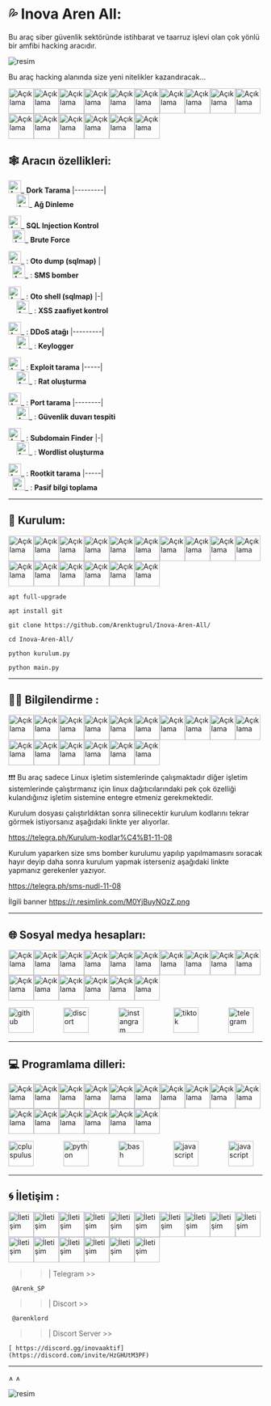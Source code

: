 
# 💦 Inova Aren All:
Bu araç siber güvenlik sektöründe istihbarat ve taarruz işlevi olan çok yönlü bir amfibi hacking aracıdır.


![resim](https://i.resim.tc/nMoe.png)

Bu araç hacking alanında size yeni nitelikler kazandıracak...

<img src='https://cdn-icons-gif.flaticon.com/6172/6172532.gif' alt='Açıklama' height='50'><img src='https://cdn-icons-gif.flaticon.com/6172/6172532.gif' alt='Açıklama' height='50'><img src='https://cdn-icons-gif.flaticon.com/6172/6172532.gif' alt='Açıklama' height='50'><img src='https://cdn-icons-gif.flaticon.com/6172/6172532.gif' alt='Açıklama' height='50'><img src='https://cdn-icons-gif.flaticon.com/6172/6172532.gif' alt='Açıklama' height='50'><img src='https://cdn-icons-gif.flaticon.com/6172/6172532.gif' alt='Açıklama' height='50'><img src='https://cdn-icons-gif.flaticon.com/6172/6172532.gif' alt='Açıklama' height='50'><img src='https://cdn-icons-gif.flaticon.com/6172/6172532.gif' alt='Açıklama' height='50'><img src='https://cdn-icons-gif.flaticon.com/6172/6172532.gif' alt='Açıklama' height='50'><img src='https://cdn-icons-gif.flaticon.com/6172/6172532.gif' alt='Açıklama' height='50'><img src='https://cdn-icons-gif.flaticon.com/6172/6172532.gif' alt='Açıklama' height='50'><img src='https://cdn-icons-gif.flaticon.com/6172/6172532.gif' alt='Açıklama' height='50'><img src='https://cdn-icons-gif.flaticon.com/6172/6172532.gif' alt='Açıklama' height='50'><img src='https://cdn-icons-gif.flaticon.com/6172/6172532.gif' alt='Açıklama' height='50'><img src='https://cdn-icons-gif.flaticon.com/6172/6172532.gif' alt='Açıklama' height='50'><img src='https://cdn-icons-gif.flaticon.com/6172/6172532.gif' alt='Açıklama' height='50'>



## 🕸️ Aracın özellikleri:


<img src='https://emoji.discadia.com/emojis/e068c349-96c2-4688-8d4b-69d08adfb375.gif' alt='Açıklama' height='25'>_ **Dork Tarama** |---------|
&nbsp; &nbsp; &nbsp; &nbsp; &nbsp; &nbsp; &nbsp; &nbsp; &nbsp; &nbsp; &nbsp; &nbsp; &nbsp; &nbsp; &nbsp; &nbsp; &nbsp; &nbsp; &nbsp; &nbsp; &nbsp; &nbsp; &nbsp; &nbsp; &nbsp; &nbsp; &nbsp; &nbsp; &nbsp; &nbsp; &nbsp; &nbsp; &nbsp; &nbsp;&nbsp; &nbsp; &nbsp; &nbsp; &nbsp; &nbsp; &nbsp; <img src='https://emoji.discadia.com/emojis/e068c349-96c2-4688-8d4b-69d08adfb375.gif' alt='Açıklama' height='25'>_ **Ağ Dinleme**

<img src='https://emoji.discadia.com/emojis/e068c349-96c2-4688-8d4b-69d08adfb375.gif' alt='Açıklama' height='25'>_ **SQL Injection Kontrol**
&nbsp;&nbsp; &nbsp; &nbsp; &nbsp; &nbsp; &nbsp; &nbsp; &nbsp; &nbsp; &nbsp; &nbsp; &nbsp; &nbsp;&nbsp; &nbsp; &nbsp; &nbsp; &nbsp; &nbsp; &nbsp; &nbsp; &nbsp; &nbsp; &nbsp; &nbsp; &nbsp; &nbsp; &nbsp; &nbsp; &nbsp; &nbsp; &nbsp; &nbsp; &nbsp; &nbsp;&nbsp; &nbsp; &nbsp; &nbsp; &nbsp; &nbsp; &nbsp; <img src='https://emoji.discadia.com/emojis/e068c349-96c2-4688-8d4b-69d08adfb375.gif' alt='Açıklama' height='25'>_ **Brute Force**

 
 <img src='https://emoji.discadia.com/emojis/e068c349-96c2-4688-8d4b-69d08adfb375.gif' alt='Açıklama' height='25'>_ : **Oto dump (sqlmap)** | &nbsp;&nbsp; &nbsp; &nbsp; &nbsp; &nbsp; &nbsp; &nbsp; &nbsp; &nbsp; &nbsp; &nbsp; &nbsp;&nbsp; &nbsp; &nbsp; &nbsp; &nbsp; &nbsp; &nbsp; &nbsp; &nbsp; &nbsp; &nbsp; &nbsp; &nbsp; &nbsp; &nbsp; &nbsp; &nbsp; &nbsp; &nbsp; &nbsp; &nbsp; &nbsp; &nbsp;&nbsp; &nbsp; &nbsp; &nbsp; &nbsp; &nbsp; &nbsp;  <img src='https://emoji.discadia.com/emojis/e068c349-96c2-4688-8d4b-69d08adfb375.gif' alt='Açıklama' height='25'>_ :  **SMS bomber**
 
 <img src='https://emoji.discadia.com/emojis/e068c349-96c2-4688-8d4b-69d08adfb375.gif' alt='Açıklama' height='25'>_ :  **Oto shell (sqlmap)** |-| &nbsp;&nbsp; &nbsp; &nbsp; &nbsp; &nbsp; &nbsp; &nbsp; &nbsp; &nbsp; &nbsp; &nbsp; &nbsp;&nbsp; &nbsp; &nbsp; &nbsp; &nbsp; &nbsp; &nbsp; &nbsp; &nbsp; &nbsp; &nbsp; &nbsp; &nbsp; &nbsp; &nbsp; &nbsp; &nbsp; &nbsp; &nbsp; &nbsp; &nbsp; &nbsp; &nbsp;&nbsp; &nbsp; &nbsp; &nbsp; &nbsp; &nbsp; &nbsp;  <img src='https://emoji.discadia.com/emojis/e068c349-96c2-4688-8d4b-69d08adfb375.gif' alt='Açıklama' height='25'>_ :  **XSS zaafiyet kontrol**
  
 <img src='https://emoji.discadia.com/emojis/e068c349-96c2-4688-8d4b-69d08adfb375.gif' alt='Açıklama' height='25'>_ :  **DDoS atağı** |---------| &nbsp;&nbsp;&nbsp; &nbsp; &nbsp; &nbsp; &nbsp; &nbsp; &nbsp; &nbsp; &nbsp; &nbsp; &nbsp;&nbsp; &nbsp; &nbsp; &nbsp; &nbsp; &nbsp; &nbsp; &nbsp; &nbsp; &nbsp; &nbsp; &nbsp; &nbsp; &nbsp; &nbsp; &nbsp; &nbsp; &nbsp; &nbsp; &nbsp; &nbsp; &nbsp; &nbsp;&nbsp; &nbsp; &nbsp; &nbsp; &nbsp; &nbsp; &nbsp;  <img src='https://emoji.discadia.com/emojis/e068c349-96c2-4688-8d4b-69d08adfb375.gif' alt='Açıklama' height='25'>_ :  **Keylogger**
  
 <img src='https://emoji.discadia.com/emojis/e068c349-96c2-4688-8d4b-69d08adfb375.gif' alt='Açıklama' height='25'>_ :  **Exploit tarama** |-----| &nbsp; &nbsp; &nbsp; &nbsp; &nbsp; &nbsp; &nbsp; &nbsp; &nbsp; &nbsp; &nbsp; &nbsp; &nbsp;&nbsp; &nbsp; &nbsp; &nbsp; &nbsp; &nbsp; &nbsp; &nbsp; &nbsp; &nbsp; &nbsp; &nbsp; &nbsp; &nbsp; &nbsp; &nbsp; &nbsp; &nbsp;&nbsp; &nbsp; &nbsp; &nbsp; &nbsp;&nbsp; &nbsp; &nbsp; &nbsp; &nbsp; &nbsp; &nbsp;  <img src='https://emoji.discadia.com/emojis/e068c349-96c2-4688-8d4b-69d08adfb375.gif' alt='Açıklama' height='25'>_ :  **Rat oluşturma**
  
 <img src='https://emoji.discadia.com/emojis/e068c349-96c2-4688-8d4b-69d08adfb375.gif' alt='Açıklama' height='25'>_ :  **Port tarama** |--------| &nbsp; &nbsp; &nbsp; &nbsp; &nbsp; &nbsp; &nbsp; &nbsp; &nbsp; &nbsp; &nbsp; &nbsp; &nbsp;&nbsp; &nbsp; &nbsp; &nbsp; &nbsp; &nbsp; &nbsp; &nbsp; &nbsp; &nbsp; &nbsp; &nbsp; &nbsp; &nbsp; &nbsp; &nbsp; &nbsp; &nbsp;&nbsp; &nbsp; &nbsp; &nbsp; &nbsp;&nbsp; &nbsp; &nbsp; &nbsp; &nbsp; &nbsp; &nbsp;  <img src='https://emoji.discadia.com/emojis/e068c349-96c2-4688-8d4b-69d08adfb375.gif' alt='Açıklama' height='25'>_ :  **Güvenlik duvarı tespiti**
  
 <img src='https://emoji.discadia.com/emojis/e068c349-96c2-4688-8d4b-69d08adfb375.gif' alt='Açıklama' height='25'>_ :  **Subdomain Finder** |-| &nbsp; &nbsp;&nbsp; &nbsp; &nbsp; &nbsp; &nbsp; &nbsp; &nbsp; &nbsp; &nbsp; &nbsp; &nbsp;&nbsp; &nbsp; &nbsp; &nbsp; &nbsp; &nbsp; &nbsp; &nbsp; &nbsp; &nbsp; &nbsp; &nbsp; &nbsp; &nbsp; &nbsp; &nbsp; &nbsp; &nbsp; &nbsp; &nbsp; &nbsp; &nbsp; &nbsp;&nbsp; &nbsp; &nbsp; &nbsp; &nbsp; &nbsp; &nbsp;  <img src='https://emoji.discadia.com/emojis/e068c349-96c2-4688-8d4b-69d08adfb375.gif' alt='Açıklama' height='25'>_ : **Wordlist oluşturma**
   
 <img src='https://emoji.discadia.com/emojis/e068c349-96c2-4688-8d4b-69d08adfb375.gif' alt='Açıklama' height='25'>_ :  **Rootkit tarama** |-----| &nbsp; &nbsp;&nbsp; &nbsp; &nbsp; &nbsp; &nbsp; &nbsp; &nbsp; &nbsp; &nbsp; &nbsp; &nbsp;&nbsp; &nbsp; &nbsp; &nbsp; &nbsp; &nbsp; &nbsp; &nbsp; &nbsp; &nbsp; &nbsp; &nbsp;&nbsp; &nbsp; &nbsp; &nbsp; &nbsp; &nbsp; &nbsp; &nbsp; &nbsp; &nbsp; &nbsp;&nbsp; &nbsp; &nbsp; &nbsp; &nbsp; &nbsp; &nbsp;  <img src='https://emoji.discadia.com/emojis/e068c349-96c2-4688-8d4b-69d08adfb375.gif' alt='Açıklama' height='25'>_ :  **Pasif bilgi toplama** 




---

## 🔩 Kurulum: 
<img src='https://cdn-icons-gif.flaticon.com/8121/8121259.gif' alt='Açıklama' height='50'><img src='https://cdn-icons-gif.flaticon.com/8121/8121259.gif' alt='Açıklama' height='50'><img src='https://cdn-icons-gif.flaticon.com/8121/8121259.gif' alt='Açıklama' height='50'><img src='https://cdn-icons-gif.flaticon.com/8121/8121259.gif' alt='Açıklama' height='50'><img src='https://cdn-icons-gif.flaticon.com/8121/8121259.gif' alt='Açıklama' height='50'><img src='https://cdn-icons-gif.flaticon.com/8121/8121259.gif' alt='Açıklama' height='50'><img src='https://cdn-icons-gif.flaticon.com/8121/8121259.gif' alt='Açıklama' height='50'><img src='https://cdn-icons-gif.flaticon.com/8121/8121259.gif' alt='Açıklama' height='50'><img src='https://cdn-icons-gif.flaticon.com/8121/8121259.gif' alt='Açıklama' height='50'><img src='https://cdn-icons-gif.flaticon.com/8121/8121259.gif' alt='Açıklama' height='50'><img src='https://cdn-icons-gif.flaticon.com/8121/8121259.gif' alt='Açıklama' height='50'><img src='https://cdn-icons-gif.flaticon.com/8121/8121259.gif' alt='Açıklama' height='50'><img src='https://cdn-icons-gif.flaticon.com/8121/8121259.gif' alt='Açıklama' height='50'><img src='https://cdn-icons-gif.flaticon.com/8121/8121259.gif' alt='Açıklama' height='50'><img src='https://cdn-icons-gif.flaticon.com/8121/8121259.gif' alt='Açıklama' height='50'><img src='https://cdn-icons-gif.flaticon.com/8121/8121259.gif' alt='Açıklama' height='50'>

```
apt full-upgrade
```
```
apt install git
```
```
git clone https://github.com/Arenktugrul/Inova-Aren-All/
```

``` 
cd Inova-Aren-All/
```
```
python kurulum.py
```
```
python main.py
```


----------------------------------------------------------------------------------------
## 👨‍💻 Bilgilendirme :
<img src='https://cdn-icons-gif.flaticon.com/8112/8112604.gif' alt='Açıklama' height='50'><img src='https://cdn-icons-gif.flaticon.com/8112/8112604.gif' alt='Açıklama' height='50'><img src='https://cdn-icons-gif.flaticon.com/8112/8112604.gif' alt='Açıklama' height='50'><img src='https://cdn-icons-gif.flaticon.com/8112/8112604.gif' alt='Açıklama' height='50'><img src='https://cdn-icons-gif.flaticon.com/8112/8112604.gif' alt='Açıklama' height='50'><img src='https://cdn-icons-gif.flaticon.com/8112/8112604.gif' alt='Açıklama' height='50'><img src='https://cdn-icons-gif.flaticon.com/8112/8112604.gif' alt='Açıklama' height='50'><img src='https://cdn-icons-gif.flaticon.com/8112/8112604.gif' alt='Açıklama' height='50'><img src='https://cdn-icons-gif.flaticon.com/8112/8112604.gif' alt='Açıklama' height='50'><img src='https://cdn-icons-gif.flaticon.com/8112/8112604.gif' alt='Açıklama' height='50'><img src='https://cdn-icons-gif.flaticon.com/8112/8112604.gif' alt='Açıklama' height='50'><img src='https://cdn-icons-gif.flaticon.com/8112/8112604.gif' alt='Açıklama' height='50'><img src='https://cdn-icons-gif.flaticon.com/8112/8112604.gif' alt='Açıklama' height='50'><img src='https://cdn-icons-gif.flaticon.com/8112/8112604.gif' alt='Açıklama' height='50'><img src='https://cdn-icons-gif.flaticon.com/8112/8112604.gif' alt='Açıklama' height='50'><img src='https://cdn-icons-gif.flaticon.com/8112/8112604.gif' alt='Açıklama' height='50'>

❗️❗️❗️ Bu araç sadece Linux işletim sistemlerinde çalışmaktadır diğer işletim sistemlerinde çalıştırmanız için linux dağıtıcılarındaki pek çok özelliği kulandığınız işletim sistemine entegre etmeniz gerekmektedir.

Kurulum dosyası çalıştırldıktan sonra silinecektir kurulum kodlarını tekrar görmek istiyorsanız aşağıdaki linkte yer alıyorlar.

https://telegra.ph/Kurulum-kodlar%C4%B1-11-08


Kurulum yaparken size sms bomber kurulumu yapılıp yapılmamasını soracak hayır deyip daha sonra kurulum yapmak isterseniz aşağıdaki linkte yapmanız gerekenler yazıyor.

https://telegra.ph/sms-nudl-11-08

İlgili banner 
https://r.resimlink.com/M0YjBuyNOzZ.png

----------------------------------------------------------------------------------------
        

## 🌐 Sosyal medya hesapları:
<img src='https://cdn-icons-gif.flaticon.com/8121/8121295.gif' alt='Açıklama' height='50'><img src='https://cdn-icons-gif.flaticon.com/8121/8121295.gif' alt='Açıklama' height='50'><img src='https://cdn-icons-gif.flaticon.com/8121/8121295.gif' alt='Açıklama' height='50'><img src='https://cdn-icons-gif.flaticon.com/8121/8121295.gif' alt='Açıklama' height='50'><img src='https://cdn-icons-gif.flaticon.com/8121/8121295.gif' alt='Açıklama' height='50'><img src='https://cdn-icons-gif.flaticon.com/8121/8121295.gif' alt='Açıklama' height='50'><img src='https://cdn-icons-gif.flaticon.com/8121/8121295.gif' alt='Açıklama' height='50'><img src='https://cdn-icons-gif.flaticon.com/8121/8121295.gif' alt='Açıklama' height='50'><img src='https://cdn-icons-gif.flaticon.com/8121/8121295.gif' alt='Açıklama' height='50'><img src='https://cdn-icons-gif.flaticon.com/8121/8121295.gif' alt='Açıklama' height='50'><img src='https://cdn-icons-gif.flaticon.com/8121/8121295.gif' alt='Açıklama' height='50'><img src='https://cdn-icons-gif.flaticon.com/8121/8121295.gif' alt='Açıklama' height='50'><img src='https://cdn-icons-gif.flaticon.com/8121/8121295.gif' alt='Açıklama' height='50'><img src='https://cdn-icons-gif.flaticon.com/8121/8121295.gif' alt='Açıklama' height='50'><img src='https://cdn-icons-gif.flaticon.com/8121/8121295.gif' alt='Açıklama' height='50'><img src='https://cdn-icons-gif.flaticon.com/8121/8121295.gif' alt='Açıklama' height='50'>

[<img src='https://cdn-icons-png.flaticon.com/128/733/733553.png' alt='github' height='50'>](https://github.com/https://github.com/Arenktugrul) &nbsp; &nbsp; &nbsp; &nbsp; &nbsp; &nbsp; &nbsp;  [<img src='https://img.icons8.com/?size=64&id=7ZiLZvoT0ICd&format=png' alt='discort' height='50'>](https://discord.gg/https://discord.gg/NqcTBTvV) 
&nbsp; &nbsp; &nbsp; &nbsp; &nbsp; &nbsp; &nbsp; [<img src='https://cdn-icons-png.flaticon.com/128/1409/1409946.png' alt='instangram' height='50'>](https://instagram.com/https://instagram.com/inova._.aktif?igshid=ZGUzMzM3NWJiOQ==)  &nbsp; &nbsp; &nbsp; &nbsp; &nbsp; &nbsp; &nbsp; [<img src='https://cdn-icons-png.flaticon.com/128/3046/3046121.png' alt='tiktok' height='50'>](https://img.shields.io/badge/TikTok-%23000000.svg?logo=TikTok&logoColor=white) &nbsp; &nbsp; &nbsp; &nbsp; &nbsp; &nbsp; &nbsp; [<img src='https://cdn-icons-png.flaticon.com/128/11523/11523316.png' alt='telegram' height='50'>](https://t.me/+IQCts3S3d4NlNzg8)


----------------------------------------------------------------------------------------



## 💻 Programlama dilleri:
<img src='https://cdn-icons-gif.flaticon.com/6172/6172538.gif' alt='Açıklama' height='50'><img src='https://cdn-icons-gif.flaticon.com/6172/6172538.gif' alt='Açıklama' height='50'><img src='https://cdn-icons-gif.flaticon.com/6172/6172538.gif' alt='Açıklama' height='50'><img src='https://cdn-icons-gif.flaticon.com/6172/6172538.gif' alt='Açıklama' height='50'><img src='https://cdn-icons-gif.flaticon.com/6172/6172538.gif' alt='Açıklama' height='50'><img src='https://cdn-icons-gif.flaticon.com/6172/6172538.gif' alt='Açıklama' height='50'><img src='https://cdn-icons-gif.flaticon.com/6172/6172538.gif' alt='Açıklama' height='50'><img src='https://cdn-icons-gif.flaticon.com/6172/6172538.gif' alt='Açıklama' height='50'><img src='https://cdn-icons-gif.flaticon.com/6172/6172538.gif' alt='Açıklama' height='50'><img src='https://cdn-icons-gif.flaticon.com/6172/6172538.gif' alt='Açıklama' height='50'><img src='https://cdn-icons-gif.flaticon.com/6172/6172538.gif' alt='Açıklama' height='50'><img src='https://cdn-icons-gif.flaticon.com/6172/6172538.gif' alt='Açıklama' height='50'><img src='https://cdn-icons-gif.flaticon.com/6172/6172538.gif' alt='Açıklama' height='50'><img src='https://cdn-icons-gif.flaticon.com/6172/6172538.gif' alt='Açıklama' height='50'><img src='https://cdn-icons-gif.flaticon.com/6172/6172538.gif' alt='Açıklama' height='50'><img src='https://cdn-icons-gif.flaticon.com/6172/6172538.gif' alt='Açıklama' height='50'>

 <img src='https://user-images.githubusercontent.com/42747200/46140125-da084900-c26d-11e8-8ea7-c45ae6306309.png' alt='cpluspulus' height='50'> &nbsp; &nbsp; &nbsp; &nbsp; &nbsp; &nbsp; &nbsp; <img src='https://cdn-icons-png.flaticon.com/128/5968/5968350.png' alt='python' height='50'> &nbsp; &nbsp; &nbsp; &nbsp; &nbsp; &nbsp; &nbsp; <img src='https://cdn-icons-png.flaticon.com/128/919/919837.png' alt='bash' height='50'> &nbsp; &nbsp; &nbsp; &nbsp; &nbsp; &nbsp; &nbsp; <img src='https://cdn-icons-png.flaticon.com/128/1199/1199124.png' alt='javascript' height='50'> &nbsp; &nbsp; &nbsp; &nbsp; &nbsp; &nbsp; &nbsp; <img src='https://img.icons8.com/?size=48&id=r5Y16PcDkoWI&format=png' alt='javascript' height='50'> 
 



 
----------------------------------------------------------------------------------------
## 🌀 İletişim : 

<img src='https://cdn-icons-gif.flaticon.com/6416/6416402.gif' alt='İletişim' height='50'><img src='https://cdn-icons-gif.flaticon.com/6416/6416402.gif' alt='İletişim' height='50'><img src='https://cdn-icons-gif.flaticon.com/6416/6416402.gif' alt='İletişim' height='50'><img src='https://cdn-icons-gif.flaticon.com/6416/6416402.gif' alt='İletişim' height='50'><img src='https://cdn-icons-gif.flaticon.com/6416/6416402.gif' alt='İletişim' height='50'><img src='https://cdn-icons-gif.flaticon.com/6416/6416402.gif' alt='İletişim' height='50'><img src='https://cdn-icons-gif.flaticon.com/6416/6416402.gif' alt='İletişim' height='50'><img src='https://cdn-icons-gif.flaticon.com/6416/6416402.gif' alt='İletişim' height='50'><img src='https://cdn-icons-gif.flaticon.com/6416/6416402.gif' alt='İletişim' height='50'><img src='https://cdn-icons-gif.flaticon.com/6416/6416402.gif' alt='İletişim' height='50'><img src='https://cdn-icons-gif.flaticon.com/6416/6416402.gif' alt='İletişim' height='50'><img src='https://cdn-icons-gif.flaticon.com/6416/6416402.gif' alt='İletişim' height='50'><img src='https://cdn-icons-gif.flaticon.com/6416/6416402.gif' alt='İletişim' height='50'><img src='https://cdn-icons-gif.flaticon.com/6416/6416402.gif' alt='İletişim' height='50'><img src='https://cdn-icons-gif.flaticon.com/6416/6416402.gif' alt='İletişim' height='50'><img src='https://cdn-icons-gif.flaticon.com/6416/6416402.gif' alt='İletişim' height='50'>


>>| Telegram >>
```
 @Arenk_SP
```
>>| Discort >>
```
 @arenklord
```
>>| Discort Server >>
```
[ https://discord.gg/inovaaktif](https://discord.com/invite/HzGHUtM3PF)
```
 
----------------------------------------------------------------------------------------
<img src='https://www.hareketligifler.net/data/media/562/cizgi-hareketli-resim-0387.gif' alt='Açıklama' height='10'>

<img src='https://www.hareketligifler.net/data/media/562/cizgi-hareketli-resim-0168.gif' alt='Açıklama' height='10'>

![resim](https://camo.githubusercontent.com/fabab41aaeb8c04f4cfe58a7be09edb68cdb1b27f95199df87926def992b9ba6/68747470733a2f2f692e696d6775722e636f6d2f614e72484a63412e706e67)



